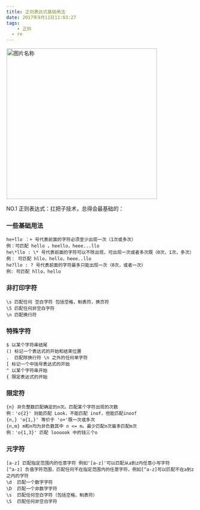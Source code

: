 ```yaml
---
title: 正则表达式基础用法
date: 2017年9月11日11:03:27
tags:
	- 正则
  - re
---
```

<img src="http://otbcgjn6c.bkt.clouddn.com/7aa3599084d36ce8f6d8abcc660e47427dfd8757101ee-2cKa73_fw658.jpg"  width = "400" alt="图片名称" align=center style="border:1px solid  #F6F6F6"/>

NO.1 正则表达式：扛把子技术，总得会最基础的：

### 一些基础用法
```
he+llo ：+ 号代表前面的字符必须至少出现一次（1次或多次）
例：可匹配 hello ，heello，heee...llo
he\*llo : \* 号代表前面的字符可以不除出现，可出现一次或者多次既（0次，1次，多次）
例： 可匹配 hllo，hello，heee..llo    
he?llo : ? 号代表前面的字符最多只能出现一次（0次，或者一次）
例: 可匹配 hllo，hello

```
### 非打印字符
```
\s 匹配任何 空白字符 包括空格，制表符，换页符
\S 匹配任何非空白字符
\n 匹配换行符

```

### 特殊字符
```
$ 以某个字符串结尾
() 标记一个表达式的开始和结束位置
.  匹配除换行符 \n 之外的任何单字符
[ 标记一个中括号表达式的开始
^ 以某个字符串开始
{ 限定表达式的开始

```
### 限定符
```
{n} 非负整数匹配确定的n次。匹配某个字符出现的次数
例：'o{2}' 则能匹配 Look，不能匹配 inof，但能匹配inoof
{n,} 'o{1,}' 等价于 'o+'既一次或多次
{n,m} m和n均为非负数其中 n <= m。最少匹配n次最多匹配m次
例：'o{1,3}' 匹配 loooook 中的钱三个o

```
### 元字符

```
[a-z] 匹配指定范围内的任意字符 例如'[a-z]'可以匹配从a到z内任意小写字符
[^a-z] 负值字符范围，匹配任何不在指定范围内的任意字符，例如[^a-z]可以匹配不在a到z之内的字符
\d  匹配一个数字字符
\D  匹配一个非数字字符
\s  匹配任何空白字符（包括空格、制表符）
\S  匹配任何非空白字符

```
